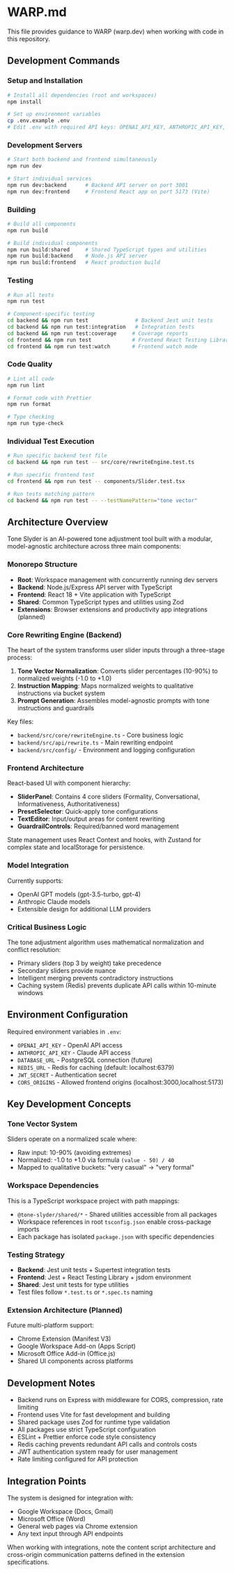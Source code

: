 # WARP.md

This file provides guidance to WARP (warp.dev) when working with code in this repository.

## Development Commands

### Setup and Installation
```bash
# Install all dependencies (root and workspaces)
npm install

# Set up environment variables
cp .env.example .env
# Edit .env with required API keys: OPENAI_API_KEY, ANTHROPIC_API_KEY, etc.
```

### Development Servers
```bash
# Start both backend and frontend simultaneously
npm run dev

# Start individual services
npm run dev:backend      # Backend API server on port 3001
npm run dev:frontend     # Frontend React app on port 5173 (Vite)
```

### Building
```bash
# Build all components
npm run build

# Build individual components
npm run build:shared     # Shared TypeScript types and utilities
npm run build:backend    # Node.js API server
npm run build:frontend   # React production build
```

### Testing
```bash
# Run all tests
npm run test

# Component-specific testing
cd backend && npm run test               # Backend Jest unit tests
cd backend && npm run test:integration   # Integration tests
cd backend && npm run test:coverage     # Coverage reports
cd frontend && npm run test             # Frontend React Testing Library
cd frontend && npm run test:watch       # Frontend watch mode
```

### Code Quality
```bash
# Lint all code
npm run lint

# Format code with Prettier
npm run format

# Type checking
npm run type-check
```

### Individual Test Execution
```bash
# Run specific backend test file
cd backend && npm run test -- src/core/rewriteEngine.test.ts

# Run specific frontend test
cd frontend && npm run test -- components/Slider.test.tsx

# Run tests matching pattern
cd backend && npm run test -- --testNamePattern="tone vector"
```

## Architecture Overview

Tone Slyder is an AI-powered tone adjustment tool built with a modular, model-agnostic architecture across three main components:

### Monorepo Structure
- **Root**: Workspace management with concurrently running dev servers
- **Backend**: Node.js/Express API server with TypeScript
- **Frontend**: React 18 + Vite application with TypeScript  
- **Shared**: Common TypeScript types and utilities using Zod
- **Extensions**: Browser extensions and productivity app integrations (planned)

### Core Rewriting Engine (Backend)
The heart of the system transforms user slider inputs through a three-stage process:

1. **Tone Vector Normalization**: Converts slider percentages (10-90%) to normalized weights (-1.0 to +1.0)
2. **Instruction Mapping**: Maps normalized weights to qualitative instructions via bucket system
3. **Prompt Generation**: Assembles model-agnostic prompts with tone instructions and guardrails

Key files:
- `backend/src/core/rewriteEngine.ts` - Core business logic
- `backend/src/api/rewrite.ts` - Main rewriting endpoint
- `backend/src/config/` - Environment and logging configuration

### Frontend Architecture
React-based UI with component hierarchy:
- **SliderPanel**: Contains 4 core sliders (Formality, Conversational, Informativeness, Authoritativeness)  
- **PresetSelector**: Quick-apply tone configurations
- **TextEditor**: Input/output areas for content rewriting
- **GuardrailControls**: Required/banned word management

State management uses React Context and hooks, with Zustand for complex state and localStorage for persistence.

### Model Integration
Currently supports:
- OpenAI GPT models (gpt-3.5-turbo, gpt-4)
- Anthropic Claude models
- Extensible design for additional LLM providers

### Critical Business Logic
The tone adjustment algorithm uses mathematical normalization and conflict resolution:
- Primary sliders (top 3 by weight) take precedence
- Secondary sliders provide nuance
- Intelligent merging prevents contradictory instructions
- Caching system (Redis) prevents duplicate API calls within 10-minute windows

## Environment Configuration

Required environment variables in `.env`:
- `OPENAI_API_KEY` - OpenAI API access
- `ANTHROPIC_API_KEY` - Claude API access  
- `DATABASE_URL` - PostgreSQL connection (future)
- `REDIS_URL` - Redis for caching (default: localhost:6379)
- `JWT_SECRET` - Authentication secret
- `CORS_ORIGINS` - Allowed frontend origins (localhost:3000,localhost:5173)

## Key Development Concepts

### Tone Vector System
Sliders operate on a normalized scale where:
- Raw input: 10-90% (avoiding extremes)
- Normalized: -1.0 to +1.0 via formula `(value - 50) / 40`
- Mapped to qualitative buckets: "very casual" → "very formal"

### Workspace Dependencies
This is a TypeScript workspace project with path mappings:
- `@tone-slyder/shared/*` - Shared utilities accessible from all packages
- Workspace references in root `tsconfig.json` enable cross-package imports
- Each package has isolated `package.json` with specific dependencies

### Testing Strategy
- **Backend**: Jest unit tests + Supertest integration tests
- **Frontend**: Jest + React Testing Library + jsdom environment
- **Shared**: Jest unit tests for type utilities
- Test files follow `*.test.ts` or `*.spec.ts` naming

### Extension Architecture (Planned)
Future multi-platform support:
- Chrome Extension (Manifest V3)
- Google Workspace Add-on (Apps Script)
- Microsoft Office Add-in (Office.js)
- Shared UI components across platforms

## Development Notes

- Backend runs on Express with middleware for CORS, compression, rate limiting
- Frontend uses Vite for fast development and building
- Shared package uses Zod for runtime type validation
- All packages use strict TypeScript configuration
- ESLint + Prettier enforce code style consistency
- Redis caching prevents redundant API calls and controls costs
- JWT authentication system ready for user management
- Rate limiting configured for API protection

## Integration Points

The system is designed for integration with:
- Google Workspace (Docs, Gmail)  
- Microsoft Office (Word)
- General web pages via Chrome extension
- Any text input through API endpoints

When working with integrations, note the content script architecture and cross-origin communication patterns defined in the extension specifications.

